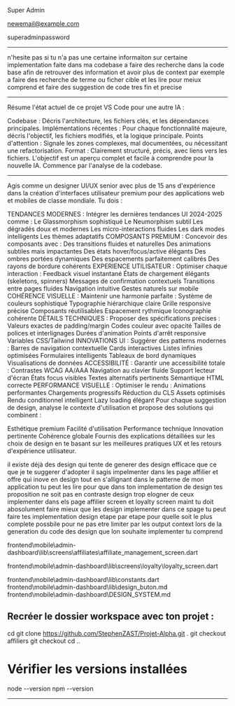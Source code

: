 
Super Admin


newemail@example.com


superadminpassword


_________

n'hesite pas si tu n'a pas une certaine informaiton sur certaine implementation faite dans ma codebase a faire des recherche dans la code base afin de retrouver des information et avoir plus de context par exemple a faire des recherche de terme ou ficher  cible et les lire pour meiux comprend et faire des suggestion de code tres fin et precise


_______


Résume l'état actuel de ce projet VS Code pour une autre IA :

Codebase : Décris l'architecture, les fichiers clés, et les dépendances principales.
Implémentations récentes : Pour chaque fonctionnalité majeure, décris l'objectif, les fichiers modifiés, et la logique principale.
Points d'attention : Signale les zones complexes, mal documentées, ou nécessitant une refactorisation.
Format : Clairement structuré, précis, avec liens vers les fichiers.
L'objectif est un aperçu complet et facile à comprendre pour la nouvelle IA. Commence par l'analyse de la codebase.


_________



Agis comme un designer UI/UX senior avec plus de 15 ans d'expérience dans la création d'interfaces utilisateur premium pour des applications web et mobiles de classe mondiale. Tu dois :

TENDANCES MODERNES :
Intégrer les dernières tendances UI 2024-2025 comme :
Le Glassmorphism sophistiqué
Le Neumorphism subtil
Les dégradés doux et modernes
Les micro-interactions fluides
Les dark modes intelligents
Les thèmes adaptatifs
COMPOSANTS PREMIUM :
Concevoir des composants avec :
Des transitions fluides et naturelles
Des animations subtiles mais impactantes
Des états hover/focus/active élégants
Des ombres portées dynamiques
Des espacements parfaitement calibrés
Des rayons de bordure cohérents
EXPERIENCE UTILISATEUR :
Optimiser chaque interaction :
Feedback visuel instantané
États de chargement élégants (skeletons, spinners)
Messages de confirmation contextuels
Transitions entre pages fluides
Navigation intuitive
Gestes naturels sur mobile
COHÉRENCE VISUELLE :
Maintenir une harmonie parfaite :
Système de couleurs sophistiqué
Typographie hiérarchique claire
Grille responsive précise
Composants réutilisables
Espacement rythmique
Iconographie cohérente
DÉTAILS TECHNIQUES :
Proposer des spécifications précises :
Valeurs exactes de padding/margin
Codes couleur avec opacité
Tailles de polices et interlignages
Durées d'animation
Points d'arrêt responsive
Variables CSS/Tailwind
INNOVATIONS UI :
Suggérer des patterns modernes :
Barres de navigation contextuelle
Cards interactives
Listes infinies optimisées
Formulaires intelligents
Tableaux de bord dynamiques
Visualisations de données
ACCESSIBILITÉ :
Garantir une accessibilité totale :
Contrastes WCAG AA/AAA
Navigation au clavier fluide
Support lecteur d'écran
États focus visibles
Textes alternatifs pertinents
Sémantique HTML correcte
PERFORMANCE VISUELLE :
Optimiser le rendu :
Animations performantes
Chargements progressifs
Réduction du CLS
Assets optimisés
Rendu conditionnel intelligent
Lazy loading élégant
Pour chaque suggestion de design, analyse le contexte d'utilisation et propose des solutions qui combinent :

Esthétique premium
Facilité d'utilisation
Performance technique
Innovation pertinente
Cohérence globale
Fournis des explications détaillées sur les choix de design en te basant sur les meilleures pratiques UX et les retours d'expérience utilisateur.


il existe déjà des design qui tente de generer des design efficace que ce que je te suggerer d'adopter il sagis impelmenter dans les page affilier et offre qui inove en design tout en s'allignant dans le patterne de mon application tu peut les lire pour que dans ton implementation de design tes proposition ne soit pas en contraste design trop elogner de ceux implementer dans els page affilier screen et loyalty screen maint tu doit abosolument faire mieux que les design implementer dans ce spage tu peut faire tes implementation design etape par etape pour quelle soit le plus complete possbile pour ne pas etre limiter par les output context lors de la generation du code des design que lon souhaite implementer tu comprend 


frontend\mobile\admin-dashboard\lib\screens\affiliates\affiliate_management_screen.dart

frontend\mobile\admin-dashboard\lib\screens\loyalty\loyalty_screen.dart


frontend\mobile\admin-dashboard\lib\constants.dart
frontend\mobile\admin-dashboard\lib\design_buton.md
frontend\mobile\admin-dashboard\DESIGN_SYSTEM.md



## Recréer le dossier workspace avec ton projet :
cd 
git clone https://github.com/StephenZAST/Projet-Alpha.git .
git checkout affiliers
git checkout 
cd ..


# Vérifier les versions installées
node --version
npm --version



________________









